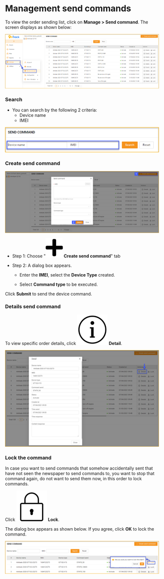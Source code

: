 # Management send commands

<div id="command">
</div>

To view the order sending list, click on **Manage > Send command**. The screen displays as shown below: 

<span style="display:block;text-align:left">![active device ](/docs/assets/images/web-english/device/manage-send-command.png)

### Search 

* You can search by the following 2 criteria:
    * Device name
    * IMEI

<span style="display:block;text-align:left">![active device ](/docs/assets/images/web-english/device/search-send-command.png)

### Create send command

<span style="display:block;text-align:left">![active device ](/docs/assets/images/web-english/device/create-send-command.png)

* Step 1: Choose "**<span class="icon-left svg-filter-tick">![Ok](/docs/assets/images/web-interface/icon/SVG/plus.svg) Create send command**" tab 
 
* Step 2: A dialog box appears.

   * Enter the **IMEI**, select the **Device Type** created.

   * Select **Command type** to be executed.

 Click **Submit** to send the device command.

###  Details send command

To view specific order details, click <span class="icon-left svg-filter-info">![Ok](/docs/assets/images/web-interface/icon/SVG/icons8-info.svg) **Detail**.

<span style="display:block;text-align:left">![active device ](/docs/assets/images/web-english/device/detail-send-command.png)

### Lock the command
In case you want to send commands that somehow accidentally sent that have not seen the newspaper to send commands to, you want to stop that command again, do not want to send them now, in this order to lock commands.

Click <span class="icon-left svg-filter-info">![Ok](/docs/assets/images/web-interface/icon/SVG/icons8-lock-2.svg) **Lock**. 

The dialog box appears as shown below. If you agree, click **OK** to lock the command.

<span style="display:block;text-align:left">![active device ](/docs/assets/images/web-english/device/lock-send-command.png)

